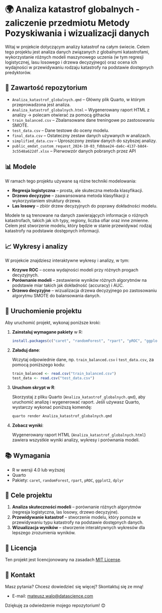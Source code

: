 # 🌍 Analiza katastrof globalnych - zaliczenie przedmiotu Metody Pozyskiwania i wizualizacji danych

Witaj w projekcie dotyczącym analizy katastrof na całym świecie. Celem tego projektu jest analiza danych związanych z globalnymi katastrofami, wykorzystanie różnych modeli maszynowego uczenia (w tym regresji logistycznej, lasu losowego i drzewa decyzyjnego) oraz ocena ich wydajności w przewidywaniu rodzaju katastrofy na podstawie dostępnych predyktorów.

## 📂 Zawartość repozytorium

- `Analiza_katastrof_globalnych.qmd` – Główny plik Quarto, w którym przeprowadzona jest analiza.
- `Analiza_katastrof_globalnych.html` – Wygenerowany raport HTML z analizy -> polecam otwierać za pomocą githacka
- `train_balanced.csv` – Zbalansowane dane treningowe po zastosowaniu SMOTE.
- `test_data.csv` – Dane testowe do oceny modelu.
- `final_data.csv` – Ostateczny zestaw danych używanych w analizach.
- `simplified_data.csv` – Uproszczony zestaw danych do szybszej analizy.
- `public_emdat_custom_request_2024-10-03_fdbbae24-da6c-4137-b8d4-3c5548a622df.xlsx` – Pierwowzór danych pobranych przez API

## 📊 Modele

W ramach tego projektu używane są różne techniki modelowania:

- **Regresja logistyczna** – prosta, ale skuteczna metoda klasyfikacji.
- **Drzewo decyzyjne** – zaawansowana metoda klasyfikacji z wykorzystaniem struktury drzewa.
- **Las losowy** – zbiór drzew decyzyjnych do poprawy dokładności modelu.

Modele te są trenowane na danych zawierających informacje o różnych katastrofach, takich jak ich typy, regiony, liczba ofiar oraz inne zmienne. Celem jest stworzenie modelu, który będzie w stanie przewidywać rodzaj katastrofy na podstawie dostępnych informacji.

## 📈 Wykresy i analizy

W projekcie znajdziesz interaktywne wykresy i analizy, w tym:

- **Krzywe ROC** – ocena wydajności modeli przy różnych progach decyzyjnych.
- **Porównanie modeli** – zestawienie wyników różnych algorytmów na podstawie miar takich jak dokładność (accuracy) i AUC.
- **Drzewo decyzyjne** – wizualizacja drzewa decyzyjnego po zastosowaniu algorytmu SMOTE do balansowania danych.

## 🚀 Uruchomienie projektu

Aby uruchomić projekt, wykonaj poniższe kroki:

1. **Zainstaluj wymagane pakiety** w R:

    ```r
    install.packages(c("caret", "randomForest", "rpart", "pROC", "ggplot2", "dplyr", "quarto"))
    ```

2. **Załaduj dane**:

    Wczytaj odpowiednie dane, np. `train_balanced.csv` i `test_data.csv`, za pomocą poniższego kodu:

    ```r
    train_balanced <- read.csv("train_balanced.csv")
    test_data <- read.csv("test_data.csv")
    ```

3. **Uruchom skrypt w R**:

    Skorzystaj z pliku Quarto (`Analiza_katastrof_globalnych.qmd`), aby uruchomić analizę i wygenerować raport. Jeśli używasz Quarto, wystarczy wykonać poniższą komendę:

    ```bash
    quarto render Analiza_katastrof_globalnych.qmd
    ```

4. **Zobacz wyniki**:

    Wygenerowany raport HTML (`Analiza_katastrof_globalnych.html`) zawiera wszystkie wyniki analizy, wykresy i porównania modeli.

## 📚 Wymagania

- R w wersji 4.0 lub wyższej
- Quarto
- Pakiety: `caret`, `randomForest`, `rpart`, `pROC`, `ggplot2`, `dplyr`

## 🎯 Cele projektu

1. **Analiza skuteczności modeli** – porównanie różnych algorytmów (regresja logistyczna, las losowy, drzewo decyzyjne).
2. **Przewidywanie katastrof** – stworzenie modelu, który pomoże w przewidywaniu typu katastrofy na podstawie dostępnych danych.
3. **Wizualizacja wyników** – stworzenie interaktywnych wykresów dla lepszego zrozumienia wyników.

## 📄 Licencja

Ten projekt jest licencjonowany na zasadach [MIT License](LICENSE).

## 💬 Kontakt

Masz pytania? Chcesz dowiedzieć się więcej? Skontaktuj się ze mną!

- E-mail: [mateusz.walo@datascience.com](mailto:mateusz.walo@datascience.com)
  
Dziękuję za odwiedzenie mojego repozytorium! 😊
